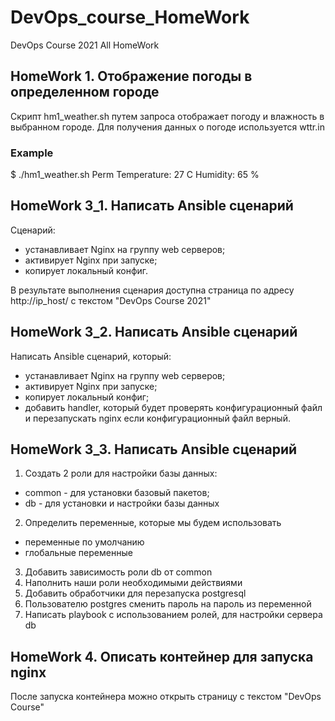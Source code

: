 # DevOps_course_HomeWork
DevOps Course 2021 All HomeWork

## HomeWork 1. Отображение погоды в определенном городе
Скрипт hm1_weather.sh путем запроса отображает погоду и влажность в выбранном городе. 
Для получения данных о погоде используется wttr.in

### Example
$ ./hm1_weather.sh Perm
Temperature: 27 C
Humidity: 65 %


## HomeWork 3_1. Написать Ansible сценарий
Сценарий:
 - устанавливает Nginx на группу web серверов;
 - активирует Nginx при запуске;
 - копирует локальный конфиг.
 
 В результате выполнения сценария доступна страница по адресу http://ip_host/
 с текстом "DevOps Course 2021"

## HomeWork 3_2. Написать Ansible сценарий
 Написать Ansible сценарий, который:
 - устанавливает Nginx на группу web серверов;
 - активирует Nginx при запуске;
 - копирует локальный конфиг;
 - добавить handler, который будет проверять конфигурационный файл и перезапускать nginx если конфигурационный файл верный.

## HomeWork 3_3. Написать Ansible сценарий
 1. Создать 2 роли для настройки базы данных:
 - common - для установки базовый пакетов;
 - db - для установки и настройки базы данных
 2. Определить переменные, которые мы будем использовать
 - переменные по умолчанию
 - глобальные переменные
 3. Добавить зависимость роли db от common
 4. Наполнить наши роли необходимыми действиями
 5. Добавить обработчики для перезапуска postgresql
 6. Пользователю postgres сменить пароль на пароль из переменной
 7. Написать playbook с использованием ролей, для настройки сервера db

## HomeWork 4. Описать контейнер для запуска nginx
 
 После запуска контейнера можно открыть страницу с текстом "DevOps Course"
